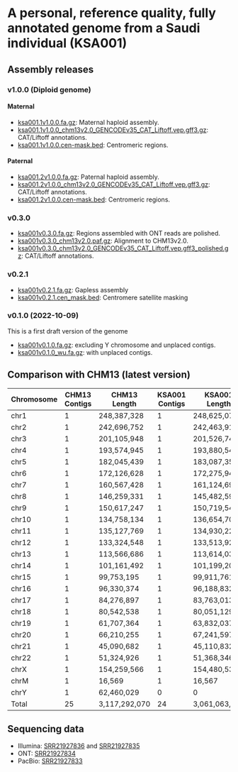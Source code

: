 # A personal, reference quality, fully annotated genome from a Saudi individual (KSA001)


## Assembly releases

### v1.0.0 (Diploid genome)

#### Maternal
* [ksa001.1v1.0.0.fa.gz](https://bio2vec.cbrc.kaust.edu.sa/data/ksa001/v1.0.0/ksa001.1/ksa001.1v1.0.0.fa.gz): Maternal haploid assembly.
* [ksa001.1v1.0.0_chm13v2.0_GENCODEv35_CAT_Liftoff.vep.gff3.gz](https://bio2vec.cbrc.kaust.edu.sa/data/ksa001/v1.0.0/ksa001.1/ksa001.1v1.0.0_chm13v2.0_GENCODEv35_CAT_Liftoff.vep.gff.gz): CAT/Liftoff annotations.
* [ksa001.1v1.0.0.cen-mask.bed](https://bio2vec.cbrc.kaust.edu.sa/data/ksa001/v1.0.0/ksa001.1/ksa001.1v1.0.0.cen-mask.bed): Centromeric regions.

#### Paternal
* [ksa001.2v1.0.0.fa.gz](https://bio2vec.cbrc.kaust.edu.sa/data/ksa001/v1.0.0/ksa001.2v1.0.0.fa.gz): Paternal haploid assembly.
* [ksa001.2v1.0.0_chm13v2.0_GENCODEv35_CAT_Liftoff.vep.gff3.gz](https://bio2vec.cbrc.kaust.edu.sa/data/ksa001/v1.0.0/ksa001.2/ksa001.2v1.0.0_chm13v2.0_GENCODEv35_CAT_Liftoff.vep.gff.gz): CAT/Liftoff annotations.
* [ksa001.2v1.0.0.cen-mask.bed](https://bio2vec.cbrc.kaust.edu.sa/data/ksa001/v1.0.0/ksa001.1/ksa001.2v1.0.0.cen-mask.bed): Centromeric regions.

### v0.3.0

* [ksa001v0.3.0.fa.gz](https://bio2vec.cbrc.kaust.edu.sa/data/ksa001/v0.3.0/ksa001v0.3.0.fa.gz): Regions assembled with ONT reads are polished.
* [ksa001v0.3.0_chm13v2.0.paf.gz](https://bio2vec.cbrc.kaust.edu.sa/data/ksa001/v0.3.0/ksa001v0.3.0_chm13v2.0.paf.gz): Alignment to CHM13v2.0.
* [ksa001v0.3.0_chm13v2.0_GENCODEv35_CAT_Liftoff.vep.gff3_polished.gz](https://bio2vec.cbrc.kaust.edu.sa/data/ksa001/v0.3.0/ksa001v0.3.0_chm13v2.0_GENCODEv35_CAT_Liftoff.vep.gff3_polished.gz): CAT/Liftoff annotations.

### v0.2.1

* [ksa001v0.2.1.fa.gz](https://bio2vec.cbrc.kaust.edu.sa/data/ksa001/v0.2.1/ksa001v0.2.1.fa.gz): Gapless assembly
* [ksa001v0.2.1.cen_mask.bed](https://bio2vec.cbrc.kaust.edu.sa/data/ksa001/v0.2.1/ksa001v0.2.1.cen_mask.bed): Centromere satellite masking

### v0.1.0 (2022-10-09)
This is a first draft version of the genome

* [ksa001v0.1.0.fa.gz](https://bio2vec.cbrc.kaust.edu.sa/data/ksa001/v0.1.0/ksa001v0.1.0.fa.gz):
  excluding Y chromosome and unplaced contigs.
* [ksa001v0.1.0_wu.fa.gz](https://bio2vec.cbrc.kaust.edu.sa/data/ksa001/v0.1.0/ksa001v0.1.0_wu.fa.gz):
  with unplaced contigs.


## Comparison with CHM13 (latest version)

|Chromosome | CHM13 Contigs | CHM13 Length| KSA001 Contigs | KSA001 Length |
| --------- | ------------- | ----------- | -------------- | ------------- |
|chr1 | 1 | 248,387,328 | 1 | 248,625,070|
|chr2 | 1 | 242,696,752 | 1 | 242,463,915|
|chr3 | 1 | 201,105,948 | 1 | 201,526,745|
|chr4 | 1 | 193,574,945 | 1 | 193,880,546|
|chr5 | 1 | 182,045,439 | 1 | 183,087,356|
|chr6 | 1 | 172,126,628 | 1 | 172,275,941|
|chr7 | 1 | 160,567,428 | 1 | 161,124,695|
|chr8 | 1 | 146,259,331 | 1 | 145,482,597|
|chr9 | 1 | 150,617,247 | 1 | 150,719,540|
|chr10 | 1 | 134,758,134 | 1 | 136,654,702|
|chr11 | 1 | 135,127,769 | 1 | 134,930,229|
|chr12 | 1 | 133,324,548 | 1 | 133,513,923|
|chr13 | 1 | 113,566,686 | 1 | 113,614,036|
|chr14 | 1 | 101,161,492 | 1 | 101,199,206|
|chr15 | 1 | 99,753,195 | 1 | 99,911,761|
|chr16 | 1 | 96,330,374 | 1 | 96,188,832|
|chr17 | 1 | 84,276,897 | 1 | 83,763,013|
|chr18 | 1 | 80,542,538 | 1 | 80,051,129|
|chr19 | 1 | 61,707,364 | 1 | 63,832,037|
|chr20 | 1 | 66,210,255 | 1 | 67,241,597|
|chr21 | 1 | 45,090,682 | 1 | 45,110,832|
|chr22 | 1 | 51,324,926 | 1 | 51,368,346|
|chrX | 1 | 154,259,566 | 1 | 154,480,539|
|chrM | 1 | 16,569 | 1 | 16,567|
|chrY | 1 | 62,460,029 | 0 | 0 |
|Total | 25 | 3,117,292,070 | 24 | 3,061,063,154|

## Sequencing data
* Illumina: [SRR21927836](https://www.ncbi.nlm.nih.gov/sra/?term=SRR21927836) and [SRR21927835](https://www.ncbi.nlm.nih.gov/sra/?term=SRR21927835)
* ONT: [SRR21927834](https://www.ncbi.nlm.nih.gov/sra/?term=SRR21927834)
* PacBio: [SRR21927833](https://www.ncbi.nlm.nih.gov/sra/?term=SRR21927833)
